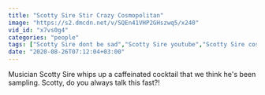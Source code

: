 ```yaml
---
title: "Scotty Sire Stir Crazy Cosmopolitan"
image: "https://s2.dmcdn.net/v/SQEn41VHP2GHszwq5/x240"
vid_id: "x7vs0g4"
categories: "people"
tags: ["Scotty Sire dont be sad","Scotty Sire youtube","Scotty Sire cosmopolitan"]
date: "2020-08-26T07:12:04+03:00"
---
```

Musician Scotty Sire whips up a caffeinated cocktail that we think he's been sampling. Scotty, do you always talk this fast?!

